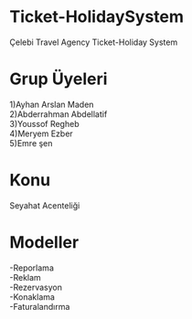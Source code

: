 # Ticket-HolidaySystem
Çelebi Travel Agency Ticket-Holiday System




# Grup Üyeleri
1)Ayhan Arslan Maden <br>
2)Abderrahman Abdellatif<br>
3)Youssof Regheb<br>
4)Meryem Ezber<br>
5)Emre şen<br>

# Konu
Seyahat Acenteliği

# Modeller
-Reporlama<br>
-Reklam<br>
-Rezervasyon<br>
-Konaklama<br>
-Faturalandırma<br>



